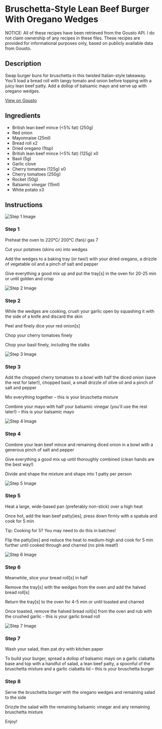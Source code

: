# Bruschetta-Style Lean Beef Burger With Oregano Wedges

NOTICE: All of these recipes have been retrieved from the Gousto API. I do not claim ownership of any recipes in these files. These recipes are provided for informational purposes only, based on publicly available data from Gousto.

## Description

Swap burger buns for bruschetta in this twisted Italian-style takeaway. You’ll load a bread roll with tangy tomato and onion before topping with a juicy lean beef patty. Add a dollop of balsamic mayo and serve up with oregano wedges. 

[View on Gousto](https://www.gousto.co.uk/recipes/cookbook/bruschetta-style-lean-beef-burger-with-oregano-wedges)

## Ingredients

- British lean beef mince (<5% fat) (250g)
- Red onion
- Mayonnaise (25ml)
- Bread roll x2
- Dried oregano (1tsp)
- British lean beef mince (<5% fat) (125g) x0
- Basil (5g)
- Garlic clove
- Cherry tomatoes (125g) x0
- Cherry tomatoes (250g)
- Rocket (50g)
- Balsamic vinegar (15ml)
- White potato x3

## Instructions

![Step 1 Image](https://production-media.gousto.co.uk/cms/recipe-step-image/step-1-1711447298043-x200.jpg)

### Step 1

Preheat the oven to 220°C/ 200°C (fan)/ gas 7

Cut your potatoes (skins on) into wedges

Add the wedges to a baking tray (or two!) with your dried oregano, a drizzle of vegetable oil and a pinch of salt and pepper

Give everything a good mix up and put the tray[s] in the oven for 20-25 min or until golden and crisp

![Step 2 Image](https://production-media.gousto.co.uk/cms/recipe-step-image/step-2-1711447303358-x200.jpg)

### Step 2

While the wedges are cooking, crush your garlic open by squashing it with the side of a knife and discard the skin

Peel and finely dice your red onion[s]

Chop your cherry tomatoes finely

Chop your basil finely, including the stalks

![Step 3 Image](https://production-media.gousto.co.uk/cms/recipe-step-image/step-3-1711447307321-x200.jpg)

### Step 3

Add the chopped cherry tomatoes to a bowl with half the diced onion (save the rest for later!), chopped basil, a small drizzle of olive oil and a pinch of salt and pepper

Mix everything together – this is your bruschetta mixture

Combine your mayo with half your balsamic vinegar (you'll use the rest later!) – this is your balsamic mayo

![Step 4 Image](https://production-media.gousto.co.uk/cms/recipe-step-image/step-4-1711447311773-x200.jpg)

### Step 4

Combine your lean beef mince and remaining diced onion in a bowl with a generous pinch of salt and pepper

Give everything a good mix up until thoroughly combined (clean hands are the best way!)

Divide and shape the mixture and shape into 1 patty per person

![Step 5 Image](https://production-media.gousto.co.uk/cms/recipe-step-image/step-5-1711447316921-x200.jpg)

### Step 5

Heat a large, wide-based pan (preferably non-stick) over a high heat

Once hot, add the lean beef patty[ies], press down firmly with a spatula and cook for 5 min

Tip: Cooking for 5? You may need to do this in batches!

Flip the patty[ies] and reduce the heat to medium-high and cook for 5 min further until cooked through and charred (no pink meat!)

![Step 6 Image](https://production-media.gousto.co.uk/cms/recipe-step-image/step-6-1711447321904-x200.jpg)

### Step 6

Meanwhile, slice your bread roll[s] in half

Remove the tray[s] with the wedges from the oven and add the halved bread roll[s]

Return the tray[s] to the oven for 4-5 min or until toasted and charred

Once toasted, remove the  halved bread roll[s] from the oven and rub with the crushed garlic - this is your garlic bread roll

![Step 7 Image](https://production-media.gousto.co.uk/cms/recipe-step-image/step-7-1711447325598-x200.jpg)

### Step 7

Wash your salad, then pat dry with kitchen paper

To build your burger, spread a dollop of balsamic mayo on a garlic ciabatta base and top with a handful of salad, a lean beef patty, a spoonful of the bruschetta mixture and a garlic ciabatta lid – this is your bruschetta burger

### Step 8

Serve the bruschetta burger with the oregano wedges and remaining salad to the side

Drizzle the salad with the remaining balsamic vinegar and any remaining bruschetta mixture

Enjoy!

